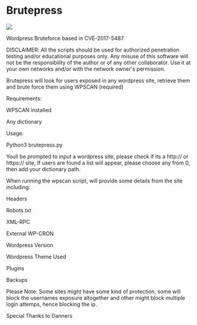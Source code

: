 # Brutepress

![](images/brutepress.jpeg)


Wordpress Bruteforce based in CVE-2017-5487

DISCLAIMER: All the scripts should be used for authorized penetration testing and/or educational purposes only. Any misuse of this software will not be the responsibility of the author or of any other collaborator. Use it at your own networks and/or with the network owner's permission.

Brutepress will look for users exposed in any wordpress site, retrieve them and brute force them using WPSCAN (required)

Requirements:

WPSCAN installed 

Any dictionary

Usage:

Python3 brutepress.py

Youll be prompted to input a wordpress site, please check if its a http:// or https:// site,
If users are found a list will appear, please choose any from 0, then
add your dictionary path.

When running the wpscan script, will provide some details from the site including:

Headers

Robots.txt

XML-RPC

External WP-CRON

Wordpress Version

Wordpress Theme Used

Plugins

Backups


Please Note:
Some sites might have some kind of protection, some will block the usernames exposure altogether and other might block multiple login attemps, hence blocking the ip.

Special Thanks to Danners
